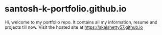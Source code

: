 # santosh-k-portfolio.github.io
Hi, welcome to my portfolio repo. It contains all my information, resume and projects till now. Visit the hosted site at https://skalshetty57.github.io
